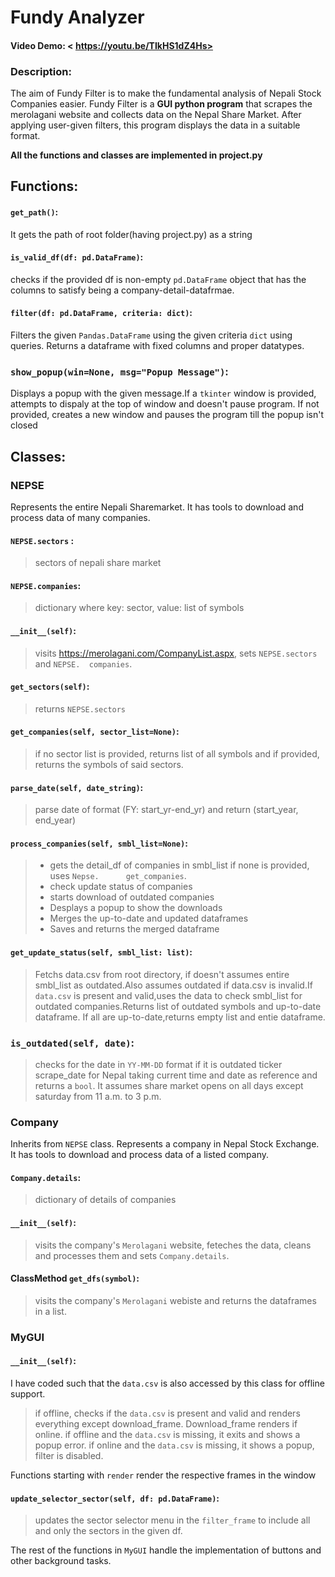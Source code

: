 # Fundy Analyzer
#### Video Demo:  < https://youtu.be/TIkHS1dZ4Hs>
### Description:
The aim of Fundy Filter is to make the fundamental analysis of Nepali Stock Companies easier.
Fundy Filter is a **GUI python program** that scrapes the merolagani website and collects data on the Nepal
Share Market. After applying user-given filters, this program displays the data in a suitable format.

**All the functions and classes are implemented in project.py**
## Functions:


#### `get_path()`:
It gets the path of root folder(having project.py) as a string

#### `is_valid_df(df: pd.DataFrame)`:
checks if the provided df is non-empty `pd.DataFrame` object that has the columns to satisfy being a company-detail-datafrmae.

#### `filter(df: pd.DataFrame, criteria: dict)`:
Filters the given `Pandas.DataFrame` using the given criteria `dict` using queries.
Returns a dataframe with fixed columns and proper datatypes.

### `show_popup(win=None, msg="Popup Message")`:
Displays a popup with the given message.If a `tkinter` window is provided, attempts to dispaly at the top of window and doesn't pause program. If not provided, creates a new window and pauses the program till the popup isn't closed

## Classes:


### NEPSE
Represents the entire Nepali Sharemarket. It has tools to download and process data of many companies.

####  `NEPSE.sectors` :
>   sectors of nepali share market

#### `NEPSE.companies`:
>   dictionary where key: sector, value: list of symbols

#### `__init__(self)`:
>   visits <https://merolagani.com/CompanyList.aspx>, sets `NEPSE.sectors` and `NEPSE.  companies`.

#### `get_sectors(self)`:
>   returns `NEPSE.sectors`

#### `get_companies(self, sector_list=None)`:
>   if no sector list is provided, returns list of all symbols
    and if provided, returns the symbols of said sectors.

#### `parse_date(self, date_string)`:
>   parse date of format (FY: start_yr-end_yr) and return (start_year, end_year)

#### `process_companies(self, smbl_list=None)`:
>- gets the detail_df of companies in smbl_list if none is provided, uses `Nepse.      get_companies`.
>- check update status of companies
>- starts download of outdated companies
>- Desplays a popup to show the downloads
>- Merges the up-to-date and updated dataframes
>- Saves and returns the merged dataframe

#### `get_update_status(self, smbl_list: list)`:

>   Fetchs data.csv from root directory, if doesn't assumes entire smbl_list as
    outdated.Also assumes outdated if data.csv is invalid.If `data.csv`  is present and
    valid,uses the data to check smbl_list for outdated companies.Returns list of
    outdated symbols and up-to-date dataframe. If all are up-to-date,returns empty list
    and entie dataframe.

### `is_outdated(self, date)`:
>   checks for the date in `YY-MM-DD` format if it is outdated ticker scrape_date for
    Nepal taking current time and date as reference and returns a `bool`. It assumes share
    market opens on all days except saturday from 11 a.m. to 3 p.m.


### Company


Inherits from `NEPSE` class. Represents a company in Nepal Stock Exchange. It has tools to download
and process data of a listed company.

#### `Company.details`:
>   dictionary of details of companies

#### `__init__(self)`:
>   visits the company's `Merolagani` website, feteches the data, cleans and processes
    them and sets `Company.details`.

#### ClassMethod `get_dfs(symbol)`:
> visits the company's `Merolagani` webiste and returns the dataframes in a list.


### MyGUI


#### `__init__(self)`:

I have coded such that the `data.csv` is also accessed by this class for offline support.
> if offline, checks if the `data.csv` is present and valid and renders everything
    except download_frame. Download_frame renders if online.
    if offline and the `data.csv` is missing, it exits and shows a popup error.
    if online and the `data.csv` is missing, it shows a popup, filter is disabled.

Functions starting with `render` render the respective frames in the window

####    `update_selector_sector(self, df: pd.DataFrame)`:
>   updates the sector selector menu in the `filter_frame` to include all and only the
    sectors in the given df.

The rest of the functions in `MyGUI` handle the implementation of buttons and other background tasks.
